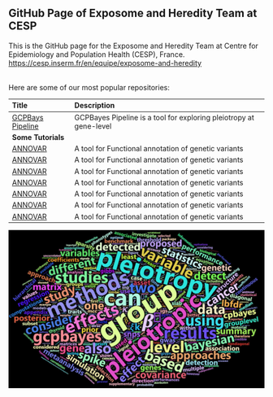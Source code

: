 ## GitHub Page of Exposome and Heredity Team at CESP

This is the GitHub page for the Exposome and Heredity Team at Centre for Epidemiology and Population Health (CESP), France.<br>
https://cesp.inserm.fr/en/equipe/exposome-and-heredity
<br>
<br>

Here are some of our most popular repositories:

| Title                                                                                                                                          | Description                                                            |
|:-----------------------------------------------------------------------------------------------------------------------------------------------|:-----------------------------------------------------------------------|
| [GCPBays Pipeline](https://github.com/CESP-ExpHer/GCPBayes-Pipeline)| GCPBayes Pipeline is a tool for exploring pleiotropy at gene-level |
| **Some Tutorials** |   |
| [ANNOVAR](https://github.com/CESP-ExpHer/Tutorial_ANNOVAR) | A tool for Functional annotation of genetic variants |
| [ANNOVAR](https://github.com/CESP-ExpHer/Tutorial_ANNOVAR) | A tool for Functional annotation of genetic variants |
| [ANNOVAR](https://github.com/CESP-ExpHer/Tutorial_ANNOVAR) | A tool for Functional annotation of genetic variants |
| [ANNOVAR](https://github.com/CESP-ExpHer/Tutorial_ANNOVAR) | A tool for Functional annotation of genetic variants |
| [ANNOVAR](https://github.com/CESP-ExpHer/Tutorial_ANNOVAR) | A tool for Functional annotation of genetic variants |
| [ANNOVAR](https://github.com/CESP-ExpHer/Tutorial_ANNOVAR) | A tool for Functional annotation of genetic variants |
| [ANNOVAR](https://github.com/CESP-ExpHer/Tutorial_ANNOVAR) | A tool for Functional annotation of genetic variants |



<kbd> <img src="profile/cesp2.jpg"/> </kbd>
